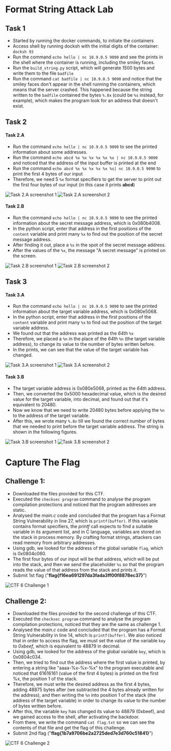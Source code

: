 # Format String Attack Lab

## Task 1

- Started by running the docker commands, to initiate the containers
- Access shell by running docksh with the initial digits of the container: `docksh 93`
- Run the command `echo hello | nc 10.9.0.5 9090` and see the prints in the shell where the container is running, including the smiley faces.
- Run the `build_string.py` script, which will generate 1500 bytes and write them to the file `badfile`
- Run the command `cat badfile | nc 10.9.0.5 9090` and notice that the smiley faces don't appear in the shell running the containers, which means that the server crashed. This happened because the string written to the `badfile` contained the bytes `%.8x` (could be `%s` instead, for example), which makes the program look for an address that doesn't exist.

## Task 2

#### Task 2.A

- Run the command `echo hello | nc 10.9.0.5 9090` to see the printed information about some addresses.
- Run the command `echo abcd %x %x %x %x %x %x | nc 10.9.0.5 9090` and noticed that the address of the input buffer is printed at the end
- Run the command `echo abcd %x %x %x %x %x %s| nc 10.9.0.5 9090` to print the first 4 bytes of our input
- Therefore, we need 5 `%x` format specifiers to get the server to print out the first four bytes of our input (in this case it prints **abcd**)

![Task 2.A screenshot 1](images/Lab3Task2StepA-1.png)
![Task 2.A screenshot 2](images/Lab3Task2StepA-2.png)

#### Task 2.B

- Run the command `echo hello | nc 10.9.0.5 9090` to see the printed information about the secret message address, which is 0x080b4008.
- In the python script, enter that address in the first positions of the `content` variable and print many `%x` to find out the position of the secret message address.
- After finding it out, place a `%s` in the spot of the secret message address.
- After the values of the `%x`, the message "A secret message" is printed on the screen.

![Task 2.B screenshot 1](images/Lab3Task2StepB-1.png)
![Task 2.B screenshot 2](images/Lab3Task2StepB-2.png)

## Task 3

#### Task 3.A

- Run the command `echo hello | nc 10.9.0.5 9090` to see the printed information about the target variable address, which is 0x080e5068.
- In the python script, enter that address in the first positions of the `content` variable and print many `%x` to find out the position of the target variable address.
- We found out that the address was printed as the *64th* `%x` 
- Therefore, we placed a `%n` in the place of the *64th* `%n` (the target variable address), to change its value to the number of bytes written before.
- In the prints, we can see that the value of the target variable has changed.

![Task 3.A screenshot 1](images/Lab3Task3StepA-1.png)
![Task 3.A screenshot 2](images/Lab3Task3StepA-2.png)

#### Task 3.B

- The target variable address is 0x080e5068, printed as the *64th* address.
- Then, we converted the 0x5000 hexadecimal value, which is the desired value for the target variable, into decimal, and found out that it's equivalent to 20480.
- Now we know that we need to write 20480 bytes before applying the `%n` to the address of the target variable.
- After this, we wrote many `%.8x` till we found the correct number of bytes that we needed to print before the target variable address. The string is shown in the following figures.

![Task 3.B screenshot 1](images/Lab3Task3StepB-1.png)
![Task 3.B screenshot 2](images/Lab3Task3StepB-2.png)

# Capture The Flag

## Challenge 1:

- Downloaded the files provided for this CTF.
- Executed the `checksec program` command to analyse the program compilation protections and noticed that the program addresses are static.
- Analysed the *main.c* code and concluded that the program has a Format String Vulnerability in line 27, which is `printf(buffer)`. If this variable contains format specifiers, the *printf* call expects to find a suitable variable in its argument list, and in C language, variables are stored on the stack in process memory. By crafting format strings, attackers can read memory from arbitrary addresses.
- Using gdb, we looked for the address of the global variable `flag`, which is 0x0804c060.
- The first four bytes of our input will be that address, which will be put into the stack, and then we send the placeholder `%s` so that the program reads the value of that address from the stack and prints it.
- Submit 1st flag ("**flag{f16ea691297da3fada3ff00f8878ec37}**")

![CTF 6 Challenge 1](images/CTF6Challenge1.png)

## Challenge 2:

- Downloaded the files provided for the second challenge of this CTF.
- Executed the `checksec program` command to analyse the program compilation protections, noticed that they are the same as challenge 1.
- Analysed the *main.c* code and concluded that the program has a Format String Vulnerability in line 14, which is `printf(buffer)`. We also noticed that in order to access the flag, we must set the value of the variable `key` to *0xbeef*, which is equivalent to 48879 in decimal.
- Using gdb, we looked for the address of the global variable `key`, which is 0x0804c034.
- Then, we tried to find out the address where the first value is printed, by entering a string like "aaaa-%x-%x-%x" to the program executable and noticed that 61616161 (value of the first 4 bytes) is printed on the first %x, the position 1 of the stack.
- Therefore, we must write the desired address as the first 4 bytes, adding 48875 bytes after (we subtracted the 4 bytes already written for the address), and then writing the `%n` into position 1 of the stack (the address of the target variable) in order to change its value to the number of bytes written before.
- After this, the variable `key` has changed its value to 48879 (0xbeef), and we gained access to the shell, after activating the backdoor.
- From there, we write the command `cat flag.txt` so we can see the contents of that file and get the flag of this challenge.
- Submit 2nd flag ("**flag{1b7a9706be2a2725ded7e3d760c51841}**")

![CTF 6 Challenge 2](images/CTF6Challenge2.png)